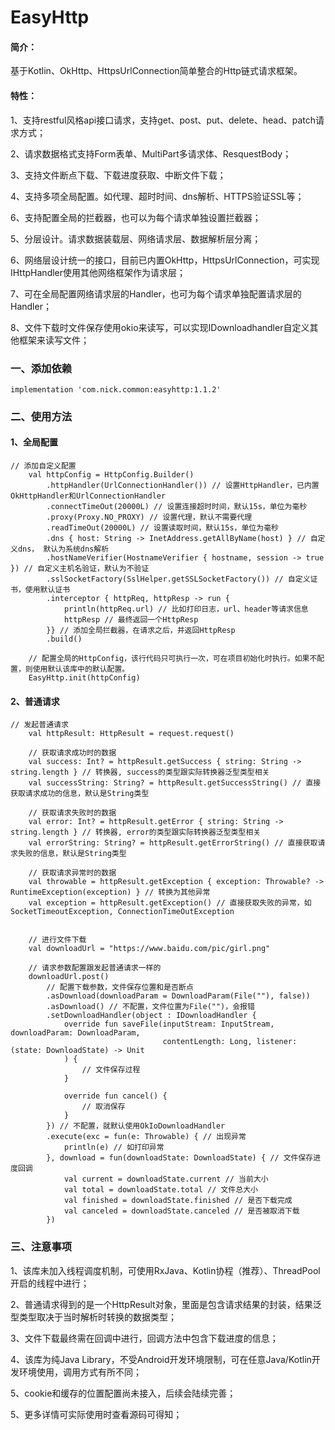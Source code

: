 # EasyHttp
#### 简介：
基于Kotlin、OkHttp、HttpsUrlConnection简单整合的Http链式请求框架。
#### 特性：
1、支持restful风格api接口请求，支持get、post、put、delete、head、patch请求方式；

2、请求数据格式支持Form表单、MultiPart多请求体、ResquestBody；

3、支持文件断点下载、下载进度获取、中断文件下载；

4、支持多项全局配置。如代理、超时时间、dns解析、HTTPS验证SSL等；

6、支持配置全局的拦截器，也可以为每个请求单独设置拦截器；

5、分层设计。请求数据装载层、网络请求层、数据解析层分离；

6、网络层设计统一的接口，目前已内置OkHttp，HttpsUrlConnection，可实现IHttpHandler使用其他网络框架作为请求层；

7、可在全局配置网络请求层的Handler，也可为每个请求单独配置请求层的Handler；

8、文件下载时文件保存使用okio来读写，可以实现IDownloadhandler自定义其他框架来读写文件；

### 一、添加依赖 
```
implementation 'com.nick.common:easyhttp:1.1.2'
```
### 二、使用方法
#### 1、全局配置
```
// 添加自定义配置
	val httpConfig = HttpConfig.Builder()
		.httpHandler(UrlConnectionHandler()) // 设置HttpHandler，已内置OkHttpHandler和UrlConnectionHandler
		.connectTimeOut(20000L) // 设置连接超时时间，默认15s，单位为毫秒
		.proxy(Proxy.NO_PROXY) // 设置代理，默认不需要代理
		.readTimeOut(20000L) // 设置读取时间，默认15s，单位为毫秒
		.dns { host: String -> InetAddress.getAllByName(host) } // 自定义dns， 默认为系统dns解析
		.hostNameVerifier(HostnameVerifier { hostname, session -> true }) // 自定义主机名验证，默认为不验证
		.sslSocketFactory(SslHelper.getSSLSocketFactory()) // 自定义证书，使用默认证书
		.interceptor { httpReq, httpResp -> run {
			println(httpReq.url) // 比如打印日志，url、header等请求信息
			httpResp // 最终返回一个HttpResp
		}} // 添加全局拦截器，在请求之后，并返回HttpResp
		.build()
	
	// 配置全局的HttpConfig，该行代码只可执行一次，可在项目初始化时执行。如果不配置，则使用默认该库中的默认配置。
	EasyHttp.init(httpConfig)
```
#### 2、普通请求
```
// 发起普通请求
	val httpResult: HttpResult = request.request()

	// 获取请求成功时的数据
	val success: Int? = httpResult.getSuccess { string: String -> string.length } // 转换器, success的类型跟实际转换器泛型类型相关
	val successString: String? = httpResult.getSuccessString() // 直接获取请求成功的信息，默认是String类型

	// 获取请求失败时的数据
	val error: Int? = httpResult.getError { string: String -> string.length } // 转换器, error的类型跟实际转换器泛型类型相关
	val errorString: String? = httpResult.getErrorString() // 直接获取请求失败的信息，默认是String类型

	// 获取请求异常时的数据
	val throwable = httpResult.getException { exception: Throwable? -> RuntimeException(exception) } // 转换为其他异常
	val exception = httpResult.getException() // 直接获取失败的异常，如SocketTimeoutException, ConnectionTimeOutException

	
	// 进行文件下载
	val downloadUrl = "https://www.baidu.com/pic/girl.png"

	// 请求参数配置跟发起普通请求一样的
	downloadUrl.post()
		// 配置下载参数，文件保存位置和是否断点
		.asDownload(downloadParam = DownloadParam(File(""), false))
		.asDownload() // 不配置，文件位置为File("")，会报错
		.setDownloadHandler(object : IDownloadHandler {
			override fun saveFile(inputStream: InputStream, downloadParam: DownloadParam,
			                      contentLength: Long, listener: (state: DownloadState) -> Unit
			) {
				// 文件保存过程
			}

			override fun cancel() {
				// 取消保存
			}
		}) // 不配置，就默认使用OkIoDownloadHandler
		.execute(exc = fun(e: Throwable) { // 出现异常
			println(e) // 如打印异常
		}, download = fun(downloadState: DownloadState) { // 文件保存进度回调
			val current = downloadState.current // 当前大小
			val total = downloadState.total // 文件总大小
			val finished = downloadState.finished // 是否下载完成
			val canceled = downloadState.canceled // 是否被取消下载
		})			
```
### 三、注意事项
1、该库未加入线程调度机制，可使用RxJava、Kotlin协程（推荐）、ThreadPool开启的线程中进行；

2、普通请求得到的是一个HttpResult对象，里面是包含请求结果的封装，结果泛型类型取决于当时解析时转换的数据类型；

3、文件下载最终需在回调中进行，回调方法中包含下载进度的信息；

4、该库为纯Java Library，不受Android开发环境限制，可在任意Java/Kotlin开发环境使用，调用方式有所不同；

5、cookie和缓存的位置配置尚未接入，后续会陆续完善；

5、更多详情可实际使用时查看源码可得知；
